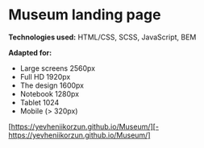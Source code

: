 <h1><b>Museum landing page</b></h1>

<b>Technologies used:</b> HTML/CSS, SCSS, JavaScript, BEM

<b>Adapted for:</b>
- Large screens 2560px
- Full HD 1920px
- The design 1600px
- Notebook 1280px
- Tablet 1024
- Mobile (> 320px)

[https://yevheniikorzun.github.io/Museum/][-https://yevheniikorzun.github.io/Museum/]
